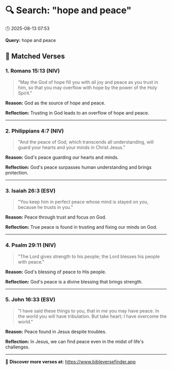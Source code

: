 # 🔍 Search: "hope and peace"
🕒 2025-08-13 07:53

**Query:** hope and peace

## 📖 Matched Verses

### 1. Romans 15:13 (NIV)
> "May the God of hope fill you with all joy and peace as you trust in him, so that you may overflow with hope by the power of the Holy Spirit."

**Reason:** God as the source of hope and peace.

**Reflection:** Trusting in God leads to an overflow of hope and peace.

---

### 2. Philippians 4:7 (NIV)
> "And the peace of God, which transcends all understanding, will guard your hearts and your minds in Christ Jesus."

**Reason:** God's peace guarding our hearts and minds.

**Reflection:** God's peace surpasses human understanding and brings protection.

---

### 3. Isaiah 26:3 (ESV)
> "You keep him in perfect peace whose mind is stayed on you, because he trusts in you."

**Reason:** Peace through trust and focus on God.

**Reflection:** True peace is found in trusting and fixing our minds on God.

---

### 4. Psalm 29:11 (NIV)
> "The Lord gives strength to his people; the Lord blesses his people with peace."

**Reason:** God's blessing of peace to His people.

**Reflection:** God's peace is a divine blessing that brings strength.

---

### 5. John 16:33 (ESV)
> "I have said these things to you, that in me you may have peace. In the world you will have tribulation. But take heart; I have overcome the world."

**Reason:** Peace found in Jesus despite troubles.

**Reflection:** In Jesus, we can find peace even in the midst of life's challenges.

---

🔗 **Discover more verses at:** https://www.bibleversefinder.app
